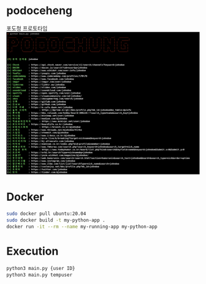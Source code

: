 # podoceheng
포도청 프로토타입
![image](./img_sample.png)

# Docker
```bash
sudo docker pull ubuntu:20.04
sudo docker build -t my-python-app .
docker run -it --rm --name my-running-app my-python-app
```

# Execution
```bash
python3 main.py {user ID}
python3 main.py tempuser
```
